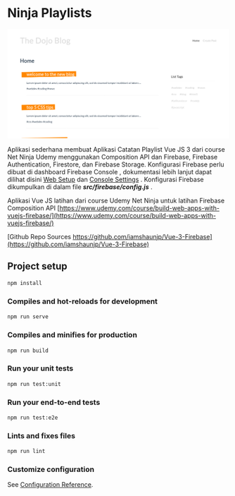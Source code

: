 # Ninja Playlists

![Alt Image](https://raw.githubusercontent.com/javascript-indonesias/ninja-dojo-blog/master/demo_blogdojo.png)

Aplikasi sederhana membuat Aplikasi Catatan Playlist Vue JS 3 dari course Net Ninja Udemy menggunakan Composition API dan Firebase, Firebase Authentication, Firestore, dan Firebase Storage. Konfigurasi Firebase perlu dibuat di dashboard Firebase Console , dokumentasi lebih lanjut dapat dilihat disini [Web Setup](https://firebase.google.com/docs/web/setup) dan [Console Settings](https://console.firebase.google.com/project/ninja-playlists/settings/general/) . Konfigurasi Firebase dikumpulkan di dalam file  ***src/firebase/config.js*** .

Aplikasi Vue JS latihan dari course Udemy Net Ninja untuk latihan Firebase Composition API [https://www.udemy.com/course/build-web-apps-with-vuejs-firebase/](https://www.udemy.com/course/build-web-apps-with-vuejs-firebase/)

[Github Repo Sources https://github.com/iamshaunjp/Vue-3-Firebase](https://github.com/iamshaunjp/Vue-3-Firebase)

## Project setup

```sh
npm install
```

### Compiles and hot-reloads for development

```sh
npm run serve
```

### Compiles and minifies for production

```sh
npm run build
```

### Run your unit tests

```sh
npm run test:unit
```

### Run your end-to-end tests

```sh
npm run test:e2e
```

### Lints and fixes files

```sh
npm run lint
```

### Customize configuration

See [Configuration Reference](https://cli.vuejs.org/config/).
